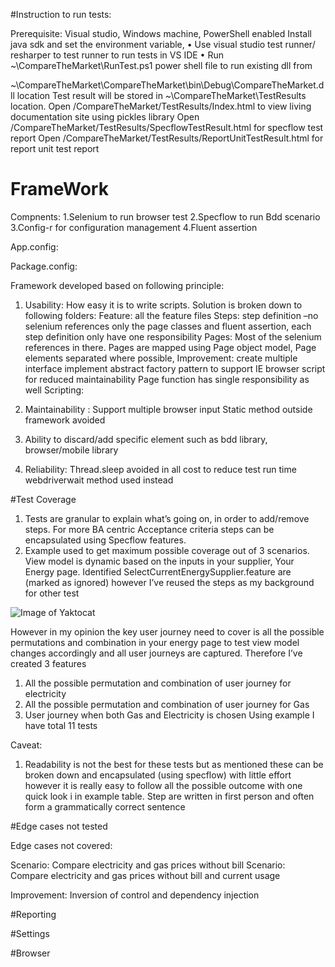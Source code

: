 #Instruction to run tests:

Prerequisite: Visual studio, Windows machine, PowerShell enabled
Install java sdk and set the environment variable,
•	Use visual studio test  runner/ resharper to test runner to run tests in VS IDE
•	Run ~\CompareTheMarket\RunTest.ps1 power shell file to run existing dll from

~\CompareTheMarket\CompareTheMarket\bin\Debug\CompareTheMarket.dll location
Test result will be stored in ~\CompareTheMarket\TestResults location. 
Open /CompareTheMarket/TestResults/Index.html to view living documentation site using pickles library 
Open /CompareTheMarket/TestResults/SpecflowTestResult.html for specflow test report
Open /CompareTheMarket/TestResults/ReportUnitTestResult.html for report unit test report



# FrameWork

Compnents:
1.Selenium to run browser test 
2.Specflow to run Bdd scenario
3.Config-r for configuration management
4.Fluent assertion


App.config:
<package id="Common.Logging" version="2.1.2" targetFramework="net45" />
  <package id="ConfigR" version="0.14.0" targetFramework="net45" />
  <package id="FluentAssertions" version="4.17.0" targetFramework="net45" />
  <package id="ImpromptuInterface" version="6.2.2" targetFramework="net45" />
  <package id="NUnit" version="3.5.0" targetFramework="net45" />
  <package id="ScriptCs.Contracts" version="0.16.1" targetFramework="net45" />
  <package id="ScriptCs.Core" version="0.16.1" targetFramework="net45" />
  <package id="ScriptCs.Engine.Roslyn" version="0.16.1" targetFramework="net45" />
  <package id="Selenium.Support" version="3.0.1" targetFramework="net45" />
  <package id="Selenium.WebDriver" version="3.0.1" targetFramework="net45" />
  <package id="Selenium.WebDriver.ChromeDriver" version="2.25.0.8" targetFramework="net45" />
  <package id="Selenium.WebDriver.MicrosoftWebDriver" version="10.0.14393.0" targetFramework="net45" />
  <package id="SpecFlow" version="2.1.0" targetFramework="net45" />
  <package id="SpecFlow.Assist.Dynamic" version="1.2.0" targetFramework="net45" />
  <package id="SpecFlow.NUnit" version="2.1.0" targetFramework="net45" />
  
Package.config:
  <package id="NUnit.Console" version="3.5.0" />
  <package id="NUnit.ConsoleRunner" version="3.5.0" />
  <package id="NUnit.Extension.NUnitProjectLoader" version="3.5.0" />
  <package id="NUnit.Extension.NUnitV2Driver" version="3.5.0" />
  <package id="NUnit.Extension.NUnitV2ResultWriter" version="3.5.0" />
  <package id="NUnit.Extension.TeamCityEventListener" version="1.0.2" />
  <package id="NUnit.Extension.VSProjectLoader" version="3.5.0" />
  <package id="Pickles" version="2.10.0" />
  <package id="ReportUnit" version="1.2.1" />
  
Framework developed based on following principle:
1.	Usability: How easy it is to write scripts. Solution is broken down to following folders:
Feature: all the feature files
Steps: step definition –no selenium references only the page classes and fluent assertion, each step definition only have one responsibility
Pages: Most of the selenium references in there. 
Pages are mapped using Page object model, Page elements separated where possible, 
Improvement: create multiple interface implement abstract factory pattern to support IE browser script for reduced maintainability
Page function has single responsibility as well
Scripting: 


2.	Maintainability : 
Support multiple browser input
Static method outside framework avoided 

3.	Ability to discard/add specific element such as bdd library, browser/mobile library 
4.	Reliability:
Thread.sleep avoided in all cost to reduce test run time webdriverwait method used instead



#Test Coverage

1.	Tests are granular to explain what’s going on, in order to add/remove steps. For more BA centric Acceptance criteria steps can be encapsulated using Specflow features.
2.	Example used to get maximum possible coverage out of 3 scenarios. View model is dynamic based on the inputs in your supplier, Your Energy page. Identified SelectCurrentEnergySupplier.feature  are (marked as ignored) however I’ve reused the steps as my background  for other test 

![Image of Yaktocat](https://github.com/ronocode/SpecflowFrameworkNunitBase/blob/master/Select%20Current%20Energy%20Supplier.png)

However in my opinion the key user journey need to cover is all the possible permutations and combination in your energy page to test view model changes accordingly and all user journeys are captured. Therefore I’ve created 3 features
1.	All the possible permutation and combination of user journey for electricity 
2.	All the possible permutation and combination of user journey for Gas 
3.	User journey when both Gas and Electricity is chosen
Using example I have total 11 tests


Caveat: 
1.	Readability is not the best for these tests but as mentioned these can be broken down and encapsulated (using specflow) with little effort however it is really easy to follow all the possible outcome with one quick look i in example table. Step are written in first person and often form a grammatically correct sentence


#Edge cases not tested

Edge cases not covered:

Scenario: Compare electricity and gas prices without bill
Scenario: Compare electricity and gas prices without bill and current usage

Improvement:
Inversion of control and dependency injection


#Reporting

#Settings

#Browser
